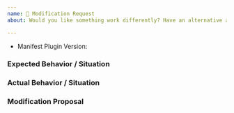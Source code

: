 ```yaml
---
name: 🔧 Modification Request
about: Would you like something work differently? Have an alternative approach? This is the template for you.

---
```


<!--
  ⚡️ katchow! We 💛 issues.

  Please - do not - remove this template.
  Please - do not - skip or remove parts of this template.
  Or your issue may be closed.

  👉🏽 Need help or tech support? Please don't open an issue!
  Head to https://gitter.im/webpack/webpack or https://stackoverflow.com/questions/tagged/webpack

  ❤️ This plugin? Please consider sponsoring this project:
  👉 https://github.com/sponsors/shellscape
-->

- Manifest Plugin Version:

### Expected Behavior / Situation


### Actual Behavior / Situation


### Modification Proposal
